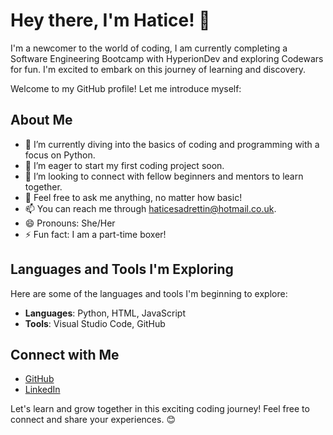 # Hey there, I'm Hatice! 👋

I'm a newcomer to the world of coding, I am currently completing a Software Engineering Bootcamp with HyperionDev and exploring Codewars for fun. I'm excited to embark on this journey of learning and discovery. 


Welcome to my GitHub profile! Let me introduce myself:

## About Me

- 🌱 I’m currently diving into the basics of coding and programming with a focus on Python.
- 🔭 I’m eager to start my first coding project soon.
- 👯 I’m looking to connect with fellow beginners and mentors to learn together.
- 💬 Feel free to ask me anything, no matter how basic!
- 📫 You can reach me through [haticesadrettin@hotmail.co.uk](mailto:haticesadrettin@hotmail.co.uk).
- 😄 Pronouns: She/Her
- ⚡ Fun fact: I am a part-time boxer!

## Languages and Tools I'm Exploring

Here are some of the languages and tools I'm beginning to explore:

- **Languages**: Python, HTML, JavaScript
- **Tools**: Visual Studio Code, GitHub

## Connect with Me

- [GitHub](https://github.com/HatiJay)
- [LinkedIn](https://www.linkedin.com/in/hatice-sadrettin-03568ba5/)

Let's learn and grow together in this exciting coding journey! Feel free to connect and share your experiences. 😊
